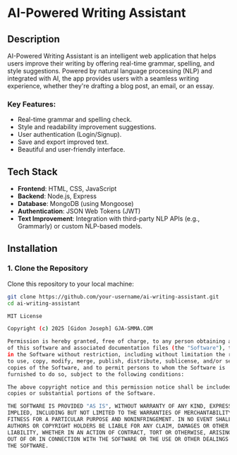# AI-Powered Writing Assistant

## Description

AI-Powered Writing Assistant is an intelligent web application that helps users improve their writing by offering real-time grammar, spelling, and style suggestions. Powered by natural language processing (NLP) and integrated with AI, the app provides users with a seamless writing experience, whether they're drafting a blog post, an email, or an essay.

### Key Features:
- Real-time grammar and spelling check.
- Style and readability improvement suggestions.
- User authentication (Login/Signup).
- Save and export improved text.
- Beautiful and user-friendly interface.

## Tech Stack

- **Frontend**: HTML, CSS, JavaScript
- **Backend**: Node.js, Express
- **Database**: MongoDB (using Mongoose)
- **Authentication**: JSON Web Tokens (JWT)
- **Text Improvement**: Integration with third-party NLP APIs (e.g., Grammarly) or custom NLP-based models.
  
## Installation

### 1. Clone the Repository

Clone this repository to your local machine:

```bash
git clone https://github.com/your-username/ai-writing-assistant.git
cd ai-writing-assistant

MIT License

Copyright (c) 2025 [Gidon Joseph] GJA-SMMA.COM

Permission is hereby granted, free of charge, to any person obtaining a copy
of this software and associated documentation files (the "Software"), to deal
in the Software without restriction, including without limitation the rights
to use, copy, modify, merge, publish, distribute, sublicense, and/or sell
copies of the Software, and to permit persons to whom the Software is
furnished to do so, subject to the following conditions:

The above copyright notice and this permission notice shall be included in all
copies or substantial portions of the Software.

THE SOFTWARE IS PROVIDED "AS IS", WITHOUT WARRANTY OF ANY KIND, EXPRESS OR
IMPLIED, INCLUDING BUT NOT LIMITED TO THE WARRANTIES OF MERCHANTABILITY,
FITNESS FOR A PARTICULAR PURPOSE AND NONINFRINGEMENT. IN NO EVENT SHALL THE
AUTHORS OR COPYRIGHT HOLDERS BE LIABLE FOR ANY CLAIM, DAMAGES OR OTHER
LIABILITY, WHETHER IN AN ACTION OF CONTRACT, TORT OR OTHERWISE, ARISING FROM,
OUT OF OR IN CONNECTION WITH THE SOFTWARE OR THE USE OR OTHER DEALINGS IN
THE SOFTWARE.